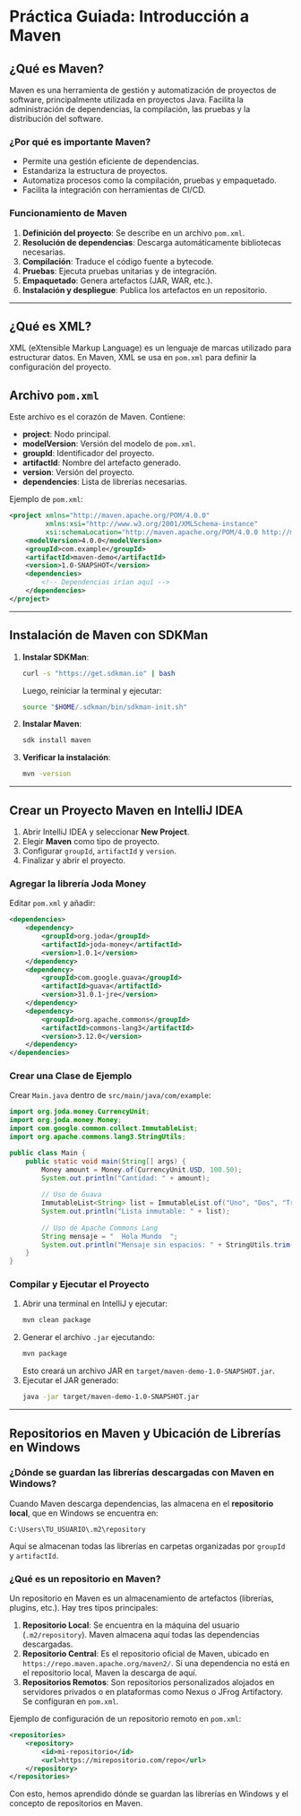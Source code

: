 # Práctica Guiada: Introducción a Maven

## ¿Qué es Maven?
Maven es una herramienta de gestión y automatización de proyectos de software, principalmente utilizada en proyectos Java. Facilita la administración de dependencias, la compilación, las pruebas y la distribución del software.

### ¿Por qué es importante Maven?
- Permite una gestión eficiente de dependencias.
- Estandariza la estructura de proyectos.
- Automatiza procesos como la compilación, pruebas y empaquetado.
- Facilita la integración con herramientas de CI/CD.

### Funcionamiento de Maven
1. **Definición del proyecto**: Se describe en un archivo `pom.xml`.
2. **Resolución de dependencias**: Descarga automáticamente bibliotecas necesarias.
3. **Compilación**: Traduce el código fuente a bytecode.
4. **Pruebas**: Ejecuta pruebas unitarias y de integración.
5. **Empaquetado**: Genera artefactos (JAR, WAR, etc.).
6. **Instalación y despliegue**: Publica los artefactos en un repositorio.

---
## ¿Qué es XML?
XML (eXtensible Markup Language) es un lenguaje de marcas utilizado para estructurar datos. En Maven, XML se usa en `pom.xml` para definir la configuración del proyecto.

## Archivo `pom.xml`
Este archivo es el corazón de Maven. Contiene:
- **project**: Nodo principal.
- **modelVersion**: Versión del modelo de `pom.xml`.
- **groupId**: Identificador del proyecto.
- **artifactId**: Nombre del artefacto generado.
- **version**: Versión del proyecto.
- **dependencies**: Lista de librerías necesarias.

Ejemplo de `pom.xml`:

```xml
<project xmlns="http://maven.apache.org/POM/4.0.0"
         xmlns:xsi="http://www.w3.org/2001/XMLSchema-instance"
         xsi:schemaLocation="http://maven.apache.org/POM/4.0.0 http://maven.apache.org/xsd/maven-4.0.0.xsd">
    <modelVersion>4.0.0</modelVersion>
    <groupId>com.example</groupId>
    <artifactId>maven-demo</artifactId>
    <version>1.0-SNAPSHOT</version>
    <dependencies>
        <!-- Dependencias irían aquí -->
    </dependencies>
</project>
```

---
## Instalación de Maven con SDKMan

1. **Instalar SDKMan**:
   ```sh
   curl -s "https://get.sdkman.io" | bash
   ```
   Luego, reiniciar la terminal y ejecutar:
   ```sh
   source "$HOME/.sdkman/bin/sdkman-init.sh"
   ```
2. **Instalar Maven**:
   ```sh
   sdk install maven
   ```
3. **Verificar la instalación**:
   ```sh
   mvn -version
   ```

---
## Crear un Proyecto Maven en IntelliJ IDEA

1. Abrir IntelliJ IDEA y seleccionar **New Project**.
2. Elegir **Maven** como tipo de proyecto.
3. Configurar `groupId`, `artifactId` y `version`.
4. Finalizar y abrir el proyecto.

### Agregar la librería Joda Money

Editar `pom.xml` y añadir:
```xml
<dependencies>
    <dependency>
        <groupId>org.joda</groupId>
        <artifactId>joda-money</artifactId>
        <version>1.0.1</version>
    </dependency>
    <dependency>
        <groupId>com.google.guava</groupId>
        <artifactId>guava</artifactId>
        <version>31.0.1-jre</version>
    </dependency>
    <dependency>
        <groupId>org.apache.commons</groupId>
        <artifactId>commons-lang3</artifactId>
        <version>3.12.0</version>
    </dependency>
</dependencies>
```

### Crear una Clase de Ejemplo

Crear `Main.java` dentro de `src/main/java/com/example`:

```java
import org.joda.money.CurrencyUnit;
import org.joda.money.Money;
import com.google.common.collect.ImmutableList;
import org.apache.commons.lang3.StringUtils;

public class Main {
    public static void main(String[] args) {
        Money amount = Money.of(CurrencyUnit.USD, 100.50);
        System.out.println("Cantidad: " + amount);
        
        // Uso de Guava
        ImmutableList<String> list = ImmutableList.of("Uno", "Dos", "Tres");
        System.out.println("Lista inmutable: " + list);
        
        // Uso de Apache Commons Lang
        String mensaje = "  Hola Mundo  ";
        System.out.println("Mensaje sin espacios: " + StringUtils.trim(mensaje));
    }
}
```

### Compilar y Ejecutar el Proyecto

1. Abrir una terminal en IntelliJ y ejecutar:
   ```sh
   mvn clean package
   ```
2. Generar el archivo `.jar` ejecutando:
   ```sh
   mvn package
   ```
   Esto creará un archivo JAR en `target/maven-demo-1.0-SNAPSHOT.jar`.
3. Ejecutar el JAR generado:
   ```sh
   java -jar target/maven-demo-1.0-SNAPSHOT.jar
   ```

---
## Repositorios en Maven y Ubicación de Librerías en Windows

### ¿Dónde se guardan las librerías descargadas con Maven en Windows?
Cuando Maven descarga dependencias, las almacena en el **repositorio local**, que en Windows se encuentra en:
```
C:\Users\TU_USUARIO\.m2\repository
```
Aquí se almacenan todas las librerías en carpetas organizadas por `groupId` y `artifactId`.

### ¿Qué es un repositorio en Maven?
Un repositorio en Maven es un almacenamiento de artefactos (librerías, plugins, etc.). Hay tres tipos principales:

1. **Repositorio Local**: Se encuentra en la máquina del usuario (`.m2/repository`). Maven almacena aquí todas las dependencias descargadas.
2. **Repositorio Central**: Es el repositorio oficial de Maven, ubicado en `https://repo.maven.apache.org/maven2/`. Si una dependencia no está en el repositorio local, Maven la descarga de aquí.
3. **Repositorios Remotos**: Son repositorios personalizados alojados en servidores privados o en plataformas como Nexus o JFrog Artifactory. Se configuran en `pom.xml`.

Ejemplo de configuración de un repositorio remoto en `pom.xml`:

```xml
<repositories>
    <repository>
        <id>mi-repositorio</id>
        <url>https://mirepositorio.com/repo</url>
    </repository>
</repositories>
```

Con esto, hemos aprendido dónde se guardan las librerías en Windows y el concepto de repositorios en Maven.

